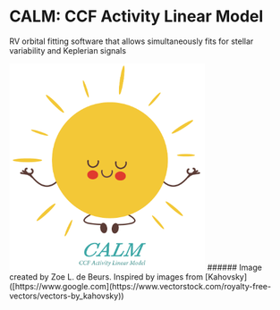 # CALM: CCF Activity Linear Model
 RV orbital fitting software that allows simultaneously fits for stellar variability and Keplerian signals

<img src="final_calm_lil_star_V2.png" alt="CALM_Logo" width="350"/>
###### Image created by Zoe L. de Beurs. Inspired by images from [Kahovsky]([https://www.google.com](https://www.vectorstock.com/royalty-free-vectors/vectors-by_kahovsky))
